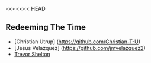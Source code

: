 <<<<<<< HEAD



## Redeeming The Time
* [Christian Utrup] (https://github.com/Christian-T-U)
* [Jesus Velazquez] (https://github.com/jmvelazquez2)
* [Trevor Shelton](https://github.com/trevorleeshelton)
